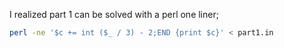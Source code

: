 I realized part 1 can be solved with a perl one liner;

```bash
perl -ne '$c += int ($_ / 3) - 2;END {print $c}' < part1.in
```
